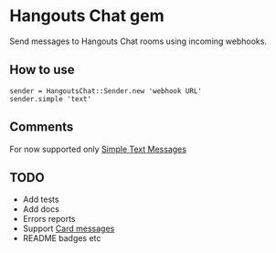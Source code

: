 # Hangouts Chat gem
Send messages to Hangouts Chat rooms using incoming webhooks.

## How to use
```
sender = HangoutsChat::Sender.new 'webhook URL'
sender.simple 'text'
```
## Comments
For now supported only [Simple Text Messages](https://developers.google.com/hangouts/chat/reference/message-formats/basic)

## TODO
* Add tests
* Add docs
* Errors reports
* Support [Card messages](https://developers.google.com/hangouts/chat/reference/message-formats/cards)
* README badges etc
